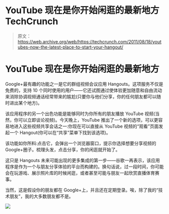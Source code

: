 # YouTube 现在是你开始闲逛的最新地方 TechCrunch

> 原文：<https://web.archive.org/web/https://techcrunch.com/2011/08/18/youtubes-now-the-latest-place-to-start-your-hangout/>

# YouTube 现在是你开始闲逛的最新地方

Google+最有趣的功能之一是它的群组视频会议应用 Hangouts。这项服务不仅是免费的，支持 10 个同时使用的用户——它还试图通过使体验更加随意和自由流动来消除协调视频通话经常带来的尴尬(只要你与他们分享，你的任何朋友都可以随时进出某个地方)。

该应用程序的另一个出色功能是能够同时为你所有的朋友播放 YouTube 视频(当然，你可以立即谈论视频)。今天晚上，YouTube 推出了一个新的选项，可以更容易地进入这些视频共享会话之一:你现在可以直接从 YouTube 视频的“观看”页面发起一个 Hangout(你可以在“共享”菜单下找到该选项)。

该功能如你所料:点击它，会弹出一个浏览器窗口，提示你选择想要分享视频的 Google+圈子。梳理头发，点击分享，你的闲逛就开始了。

这只是 Hangouts 未来可能出现的更多集成的第一步——谷歌一再表示，该应用程序是作为一个与朋友分享体验的平台而构建的。换句话说，过一段时间，你可能会在玩游戏、展示照片库的时候闲逛，或者甚至可能与朋友一起欣赏直播体育赛事。

当然，这是假设你的朋友都在 Google+上，并且还在定期登录。唉，除了我的“技术朋友”，我的大多数朋友都不是。

![](img/82153a26a1229a1152d2dc0dc2120337.png)